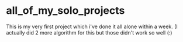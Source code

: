 # all_of_my_solo_projects
This is my very first project which i've done it all alone within a week.
(I actually did 2 more algorithm for this but those didn't work so well (:)
